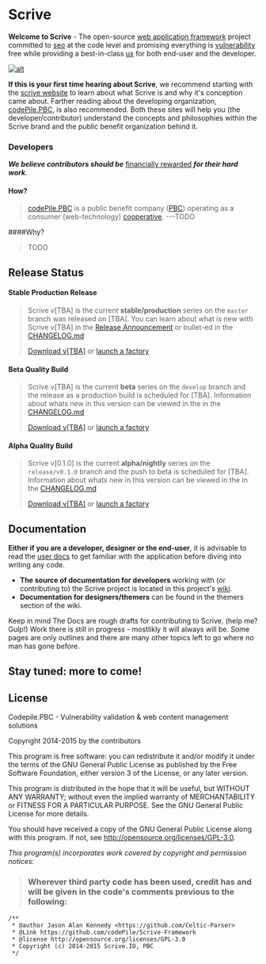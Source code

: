 # Scrive


**Welcome to Scrive** - The open-source [web application framework](http://en.wikipedia.org/wiki/Web_application_framework) project committed to [seo](http://en.wikipedia.org/wiki/Search_engine_optimization) at the code level and promising everything is [vulnerability](http://en.wikipedia.org/wiki/Vulnerability_(computing)) free while providing a best-in-class [ux](http://en.wikipedia.org/wiki/User_experience) for both end-user and the developer.


[![alt](https://codenvy.com/factory/resources/factory-white.png)](https://codenvy.com/factory?id=m7bbw2emhdxykxts)


**If this is your first time hearing about Scrive**, we recommend starting with the [scrive website](http://scrive.io) to learn about what Scrive is and why it's conception came about. Farther reading about the developing organization, [codePile.PBC](http://codepile.org), is also recommended. Both these sites will help you (the developer/contributor) understand the concepts and philosophies within the Scrive brand and the public benefit organization behind it.


### Developers
***We believe contributors should be*** [financially rewarded](#) ***for their hard work***.  
#### How?
>[codePile.PBC](http://codepile.org) is a public benefit company ([PBC](http://en.wikipedia.org/wiki/Public-benefit_corporation)) operating as a consumer (web-technology) [cooperative](http://en.wikipedia.org/wiki/Consumer_cooperative). ---TODO

####Why?
>TODO
>


## Release Status
>
#### Stable Production Release
>Scrive v[TBA] is the current **stable/production** series on the `master` branch was released on [TBA].
>You can learn about what is new with Scrive v[TBA] in the [Release Announcement](http://scrive.io/blog/release-announcements/) or bullet-ed in the [CHANGELOG.md](https://github.com/codePile/Scrive-Framework/blob/master/CHANGELOG.md)
>
>[Download v\[TBA\]](https://github.com/codePile/Scrive-Framework/archive/master.zip) or [launch a factory](http://launch.scrive.io/)
>
#### Beta Quality Build
>Scrive v[TBA] is the current **beta** series on the `develop` branch and the release as a production build is scheduled for [TBA]. Information about whats new in this version can be viewed in the in the [CHANGELOG.md](https://github.com/codePile/Scrive-Framework/blob/master/CHANGELOG.md)
>
>[Download v\[TBA\]](https://github.com/codePile/Scrive-Framework/archive/develop.zip) or [launch a factory](http://develop.scrive.io/)
>
#### Alpha Quality Build
>Scrive v[0.1.0] is the current **alpha/nightly** series on the `release/v0.1.0` branch and the push to beta is scheduled for [TBA]. Information about whats new in this version can be viewed in the in the [CHANGELOG.md](https://github.com/codePile/Scrive-Framework/blob/release/CHANGELOG.md)
>
>[Download v\[TBA\]](https://github.com/codePile/Scrive-Framework/archive/release.zip) or [launch a factory](http://alpha.scrive.io/)
>

## Documentation
**Either if you are a developer, designer or the end-user**, it is advisable to read the [user docs](https://github.com/codePile/Scrive-Framework/wiki/User-Documentation) to get familiar with the application before diving into writing any code.

 - **The source of documentation for developers** working with (or contributing to) the Scrive project is located in this project's [wiki](https://github.com/codePile/Scrive-Framework/wiki).
 - **Documentation for designers/themers** can be found in the themers section of the wiki.

Keep in mind
The Docs are rough drafts for contributing to Scrive. (help me? Gulp!)
Work there is still in progress - mostlikly it will always will be.
Some pages are only outlines and there are many other topics left to go where no man has gone before.

## Stay tuned: more to come!


## License
Codepile.PBC - Vulnerability validation & web content management solutions

Copyright 2014-2015 by the contributors

This program is free software: you can redistribute it and/or modify it under the terms of the GNU General Public License as published by the Free Software Foundation, either version 3 of the License, or any later version.

This program is distributed in the hope that it will be useful, but WITHOUT ANY WARRANTY; without even the implied warranty of MERCHANTABILITY or FITNESS FOR A PARTICULAR PURPOSE.  See the GNU General Public License for more details.

You should have received a copy of the GNU General Public License along with this program.  If not, see http://opensource.org/licenses/GPL-3.0.


*This program(s) incorporates work covered by copyright and permission notices:*

> ### Wherever third party code has been used, credit has and will be given in the code's comments previous to the following:  

``` 
/**
 * @author Jason Alan Kennedy <https://github.com/Celtic-Parser>
 * @Link https://github.com/codePile/Scrive-Framework
 * @license http://opensource.org/licenses/GPL-3.0
 * Copyright (c) 2014-2015 Scrive.IO, PBC
 */
 ```
